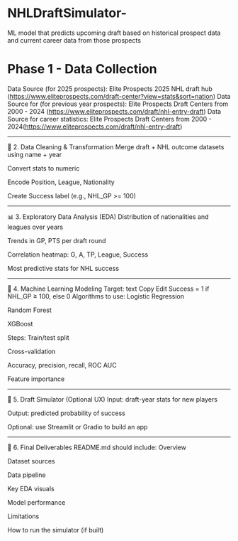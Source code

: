 # NHLDraftSimulator-
ML model that predicts upcoming draft based on historical prospect data and current career data from those prospects 

# Phase 1 - Data Collection 

Data Source (for 2025 prospects): Elite Prospects 2025 NHL draft hub (https://www.eliteprospects.com/draft-center?view=stats&sort=nation)
Data Source for (for previous year prospects): Elite Prospects Draft Centers from 2000 - 2024 (https://www.eliteprospects.com/draft/nhl-entry-draft)
Data Source for career statistics: Elite Prospects Draft Centers from 2000 - 2024(https://www.eliteprospects.com/draft/nhl-entry-draft)


-------------------------------------------------------------------------------------------------------------

🧼 2. Data Cleaning & Transformation
Merge draft + NHL outcome datasets using name + year

Convert stats to numeric

Encode Position, League, Nationality

Create Success label (e.g., NHL_GP >= 100)

-------------------------------------------------------------------------------------------------------------


📊 3. Exploratory Data Analysis (EDA)
Distribution of nationalities and leagues over years

Trends in GP, PTS per draft round

Correlation heatmap: G, A, TP, League, Success

Most predictive stats for NHL success

-------------------------------------------------------------------------------------------------------------


🤖 4. Machine Learning Modeling
Target:
text
Copy
Edit
Success = 1 if NHL_GP ≥ 100, else 0
Algorithms to use:
Logistic Regression

Random Forest

XGBoost

Steps:
Train/test split

Cross-validation

Accuracy, precision, recall, ROC AUC

Feature importance

-------------------------------------------------------------------------------------------------------------


🧪 5. Draft Simulator (Optional UX)
Input: draft-year stats for new players

Output: predicted probability of success

Optional: use Streamlit or Gradio to build an app

-------------------------------------------------------------------------------------------------------------


📘 6. Final Deliverables
README.md should include:
Overview

Dataset sources

Data pipeline

Key EDA visuals

Model performance

Limitations

How to run the simulator (if built)






